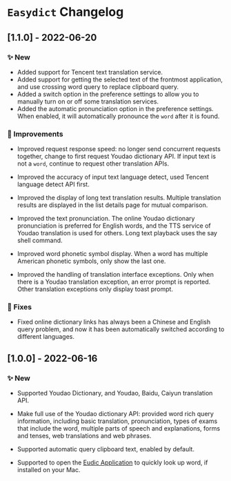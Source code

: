 # `Easydict` Changelog





## [1.1.0] - 2022-06-20

### ✨ New

- Added support for Tencent text translation service.
- Added support for getting the selected text of the frontmost application, and use crossing word query to replace clipboard query.
- Added a switch option in the preference settings to allow you to manually turn on or off some translation services.
- Added the automatic pronunciation option in the preference settings. When enabled, it will automatically pronounce the `word` after it is found.



### 💎 Improvements

- Improved request response speed: no longer send concurrent requests together, change to first request Youdao dictionary API. If input text is not a `word`, continue to request other translation APIs.

- Improved the accuracy of input text language detect, used Tencent language detect API first.

- Improved the display of long text translation results. Multiple translation results are displayed in the list details page for mutual comparison.

- Improved the text pronunciation. The online Youdao dictionary pronunciation is preferred for English words, and the TTS service of Youdao translation is used for others. Long text playback uses the say shell command.

- Improved word phonetic symbol display. When a word has multiple American phonetic symbols, only show the last one.

- Improved the handling of translation interface exceptions. Only when there is a Youdao translation exception, an error prompt is reported. Other translation exceptions only display toast prompt.

  

### 🐞 Fixes

- Fixed online dictionary links has always been a Chinese and English query problem, and now it has been automatically switched according to different languages.
  



## [1.0.0] - 2022-06-16

### ✨ New

- Supported Youdao Dictionary, and Youdao, Baidu, Caiyun translation API.
- Make full use of the Youdao dictionary API: provided word rich query information, including basic translation, pronunciation, types of exams that include the word, multiple parts of speech and explanations, forms and tenses, web translations and web phrases.

- Supported automatic query clipboard text, enabled by default.
- Supported to open the [Eudic Application](https://www.eudic.net/v4/en/app/eudic) to quickly look up word, if installed on your Mac.

